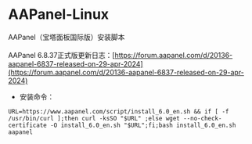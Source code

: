 # AAPanel-Linux
AAPanel（宝塔面板国际版）安装脚本<br/><br/>
AAPanel 6.8.37正式版更新日志：[https://forum.aapanel.com/d/20136-aapanel-6837-released-on-29-apr-2024](https://forum.aapanel.com/d/20136-aapanel-6837-released-on-29-apr-2024)

* 安装命令：
```
URL=https://www.aapanel.com/script/install_6.0_en.sh && if [ -f /usr/bin/curl ];then curl -ksSO "$URL" ;else wget --no-check-certificate -O install_6.0_en.sh "$URL";fi;bash install_6.0_en.sh aapanel
```
